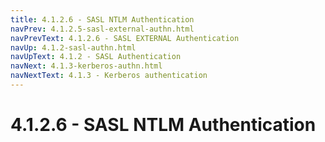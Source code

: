 ```yaml
---
title: 4.1.2.6 - SASL NTLM Authentication
navPrev: 4.1.2.5-sasl-external-authn.html
navPrevText: 4.1.2.6 - SASL EXTERNAL Authentication
navUp: 4.1.2-sasl-authn.html
navUpText: 4.1.2 - SASL Authentication
navNext: 4.1.3-kerberos-authn.html
navNextText: 4.1.3 - Kerberos authentication
---
```


# 4.1.2.6 - SASL NTLM Authentication
